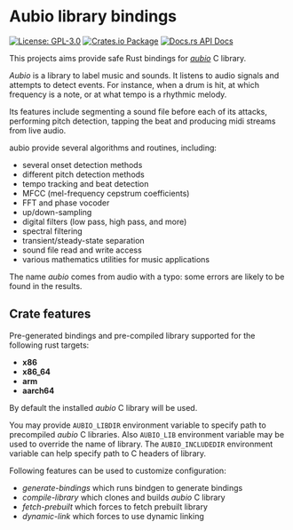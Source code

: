# Aubio library bindings

[![License: GPL-3.0](https://img.shields.io/badge/License-GPL--3.0-brightgreen.svg)](https://opensource.org/licenses/GPL-3.0)
[![Crates.io Package](https://img.shields.io/crates/v/aubio-rs.svg?style=popout)](https://crates.io/crates/aubio-rs)
[![Docs.rs API Docs](https://docs.rs/aubio-rs/badge.svg)](https://docs.rs/aubio-rs)

This projects aims provide safe Rust bindings for [_aubio_](//github.com/aubio/aubio) C library.

_Aubio_ is a library to label music and sounds.
It listens to audio signals and attempts to detect events.
For instance, when a drum is hit, at which frequency is a note,
or at what tempo is a rhythmic melody.

Its features include segmenting a sound file before each of its attacks,
performing pitch detection, tapping the beat and producing midi streams
from live audio.

aubio provide several algorithms and routines, including:

* several onset detection methods
* different pitch detection methods
* tempo tracking and beat detection
* MFCC (mel-frequency cepstrum coefficients)
* FFT and phase vocoder
* up/down-sampling
* digital filters (low pass, high pass, and more)
* spectral filtering
* transient/steady-state separation
* sound file read and write access
* various mathematics utilities for music applications

The name _aubio_ comes from audio with a typo: some errors are likely
to be found in the results.

## Crate features

Pre-generated bindings and pre-compiled library supported for the following rust targets:

* __x86__
* __x86_64__
* __arm__
* __aarch64__

By default the installed _aubio_ C library will be used.

You may provide `AUBIO_LIBDIR` environment variable to specify path
to precompiled _aubio_ C libraries.
Also `AUBIO_LIB` environment variable may be used to override the name
of library.
The `AUBIO_INCLUDEDIR` environment variable can help specify path
to C headers of library.

Following features can be used to customize configuration:

* _generate-bindings_ which runs bindgen to generate bindings
* _compile-library_ which clones and builds _aubio_ C library
* _fetch-prebuilt_ which forces to fetch prebuilt library
* _dynamic-link_ which forces to use dynamic linking

